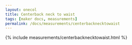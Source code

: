 ```yaml
---
layout: onecol
title: Centerback neck to waist
tags: [maker docs, measurements]
permalink: /docs/measurements/centerbacknecktowaist
---
```

{% include measurements/centerbacknecktowaist.html %}

